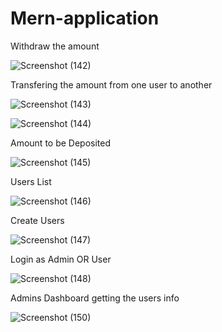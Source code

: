 # Mern-application

Withdraw the amount

![Screenshot (142)](https://github.com/KomalKale03/Mern-application/assets/125977082/464bf264-c13a-49f0-b931-16f8e82ed7c1)

Transfering the amount from one user to another

![Screenshot (143)](https://github.com/KomalKale03/Mern-application/assets/125977082/1532c4f5-28b8-45f3-b09e-c0fc0e9632c1)


![Screenshot (144)](https://github.com/KomalKale03/Mern-application/assets/125977082/688cefa5-3d7c-4ee5-9124-f3fa266bdc5c)

Amount to be Deposited

![Screenshot (145)](https://github.com/KomalKale03/Mern-application/assets/125977082/5bfcdb76-8872-44a5-aafd-1d62e98e6deb)


Users List

![Screenshot (146)](https://github.com/KomalKale03/Mern-application/assets/125977082/59fa87a6-b7c9-494d-b377-3a3408d21f71)


Create Users

![Screenshot (147)](https://github.com/KomalKale03/Mern-application/assets/125977082/9c7a80ef-f06d-4263-a5ad-04187ea4df49)


Login as Admin OR User


![Screenshot (148)](https://github.com/KomalKale03/Mern-application/assets/125977082/1666fe14-6c73-4970-a608-8b2943c99c92)


Admins Dashboard getting the users info


![Screenshot (150)](https://github.com/KomalKale03/Mern-application/assets/125977082/ae43fd82-6441-4d57-9fe1-9867e2bb23dd)








